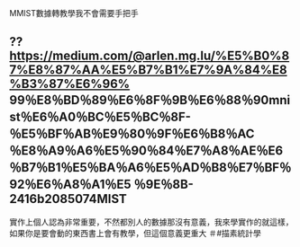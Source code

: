 MMIST數據轉教學我不會需要手把手
## ??  https://medium.com/@arlen.mg.lu/%E5%B0%87%E8%87%AA%E5%B7%B1%E7%9A%84%E8%B3%87%E6%96% 99％E8％BD％89％E6％8F％9B％E6％88％90mnist％E6％A0％BC％E5％BC％8F-％E5％BF％AB％E9％80％9F％E6％B8％AC ％E8％A9％A6％E5％90％84％E7％A8％AE％E6％B7％B1％E5％BA％A6％E5％AD％B8％E7％BF％92％E6％A8％A1％E5 ％9E％8B-2416b2085074MIST
實作上個人認為非常重要，不然都別人的數據那沒有意義，我來學實作的就這樣，如果你是要會動的東西書上會有教學，但這個意義更重大
＃#描素統計學 
